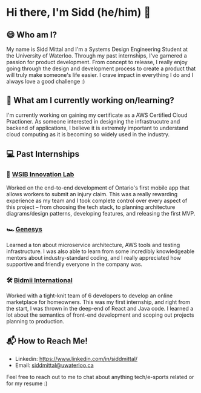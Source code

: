 # Hi there, I'm Sidd (he/him) 👋

<!--
**sidd-mittal/sidd-mittal** is a ✨ _special_ ✨ repository because its `README.md` (this file) appears on your GitHub profile.

Here are some ideas to get you started:

- 🔭 I’m currently working on ...
- 🌱 I’m currently learning ...
- 👯 I’m looking to collaborate on ...
- 🤔 I’m looking for help with ...
- 💬 Ask me about ...🔭
- 📫 How to reach me: ...
- 😄 Pronouns: ...
- ⚡ Fun fact: ...
-->

## 😄 Who am I? 

My name is Sidd Mittal and I'm a Systems Design Engineering Student at the University of Waterloo. Through my past internships, I've garnered a passion for product development. From concept to release, I really enjoy going through the design and development process to create a product that will truly make someone's life easier. I crave impact in everything I do and I always love a good challenge :) 

## 🔭 What am I currently working on/learning? 

I'm currently working on gaining my certificate as a AWS Certified Cloud Practioner. As someone interested in designing the infrastrucutre and backend of applications, I believe it is extremely important to understand cloud computing as it is becoming so widely used in the industry. 

## 💻 Past Internships

### 🧪 [WSIB Innovation Lab](https://www.wsib-lab.ca)

Worked on the end-to-end development of Ontario's first mobile app that allows workers to submit an injury claim. This was a really rewarding experience as my team and I took complete control over every aspect of this project – from choosing the tech stack, to planning architecture diagrams/design patterns, developing features, and releasing the first MVP.  

### 🏎 [Genesys](https://www.genesys.com/genesys-cloud)

Learned a ton about microservice architecture, AWS tools and testing infrastructure. I was also able to learn from some incredibly knowledgeable mentors about industry-standard coding, and I really appreciated how supportive and friendly everyone in the company was. 

### 🛠 [Bidmii International](https://bidmii.com)

Worked with a tight-knit team of 6 developers to develop an online marketplace for homeowners. This was my first internship, and right from the start, I was thrown in the deep-end of React and Java code. I learned a lot about the semantics of front-end development and scoping out projects planning to production. 

## 📬 How to Reach Me! 

- Linkedin: https://www.linkedin.com/in/siddmittal/
- Email: siddmittal@uwaterloo.ca 

Feel free to reach out to me to chat about anything tech/e-sports related or for my resume :) 



